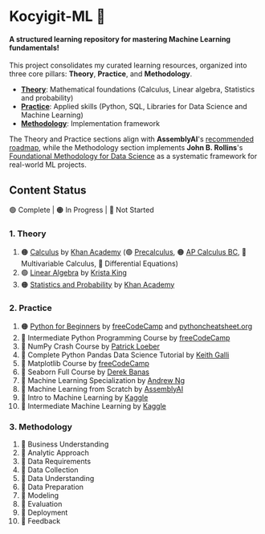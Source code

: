 # Kocyigit-ML 🤖 
#### A structured learning repository for mastering Machine Learning fundamentals!

This project consolidates my curated learning resources, organized into three core pillars: **Theory**, **Practice**, and **Methodology**.  

- **[Theory](./01_theory/)**: Mathematical foundations (Calculus, Linear algebra, Statistics and probability)  
- **[Practice](./02_practice/)**: Applied skills (Python, SQL, Libraries for Data Science and Machine Learning)  
- **[Methodology](./03_methodology/)**: Implementation framework

The Theory and Practice sections align with **AssemblyAI**'s [recommended roadmap](https://www.youtube.com/watch?v=wtolixa9XTg), while the Methodology section implements **John B. Rollins**'s [Foundational Methodology for Data Science](./03_methodology/references/IBMOpenSource_FoundationalMethologyforDataScience.PDF) as a systematic framework for real-world ML projects.

## Content Status  
🟢 Complete | 🟠 In Progress | 🔴 Not Started

### 1. Theory
1. 🟠 [Calculus](./01_theory/01_calculus/) by [Khan Academy](https://www.khanacademy.org/) (🟢 [Precalculus](./01_theory/01_calculus/00_precalculus/), 🟠 [AP Calculus BC](./01_theory/01_calculus/01_ap_calculus_bc/), 🔴 Multivariable Calculus, 🔴 Differential Equations)
2. 🟢 [Linear Algebra](./01_theory/02_linear_algebra/) by [Krista King](https://www.udemy.com/course/linear-algebra-course/)
3. 🟠 [Statistics and Probability](./01_theory/03_statistics_and_probability/) by [Khan Academy](https://www.khanacademy.org/)

### 2. Practice  
1. 🟠 [Python for Beginners](./02_practice/01_python_for_beginners/) by [freeCodeCamp](https://www.youtube.com/watch?v=eWRfhZUzrAc) and [pythoncheatsheet.org](https://www.pythoncheatsheet.org/)  
2. 🔴 Intermediate Python Programming Course by [freeCodeCamp](https://www.youtube.com/watch?v=HGOBQPFzWKo)
3. 🔴 NumPy Crash Course by [Patrick Loeber](https://www.youtube.com/watch?v=9JUAPgtkKpI)
4. 🔴 Complete Python Pandas Data Science Tutorial by [Keith Galli](https://www.youtube.com/watch?v=2uvysYbKdjM)
5. 🔴 Matplotlib Course by [freeCodeCamp](https://www.youtube.com/watch?v=3Xc3CA655Y4) 
6. 🔴 Seaborn Full Course by [Derek Banas](https://www.youtube.com/watch?v=6GUZXDef2U0)
7. 🔴 Machine Learning Specialization by [Andrew Ng](https://www.coursera.org/specializations/machine-learning-introduction) 
8. 🔴 Machine Learning from Scratch by [AssemblyAI](https://www.youtube.com/playlist?list=PLcWfeUsAys2k_xub3mHks85sBHZvg24Jd)
9. 🔴 Intro to Machine Learning by [Kaggle](https://www.kaggle.com/learn/intermediate-machine-learning) 
10. 🔴 Intermediate Machine Learning by [Kaggle](https://www.kaggle.com/learn/intermediate-machine-learning)

### 3. Methodology
1. 🔴 Business Understanding
2. 🔴 Analytic Approach
3. 🔴 Data Requirements
4. 🔴 Data Collection
5. 🔴 Data Understanding
6. 🔴 Data Preparation
7. 🔴 Modeling
8. 🔴 Evaluation
9. 🔴 Deployment
10. 🔴 Feedback
